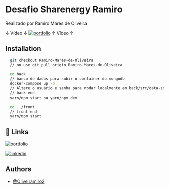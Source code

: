 
# Desafio Sharenergy Ramiro

Realizado por Ramiro Mares de Oliveira

↓ Vídeo ↓
[![portfolio](https://img.shields.io/youtube/views/L0MWOds2X3U)](https://www.youtube.com/watch?v=L0MWOds2X3U)
↑ Vídeo ↑

## Installation

```bash
  git checkout Ramiro-Mares-de-Oliveira
  // ou use git pull origin Ramiro-Mares-de-Oliveira
  
  cd back
  // banco de dados para subir o container do mongodb
  docker-compose up -d
  // Altere o usuário e senha para rodar localmente em back/src/data-source.ts
  // back end
  yarn/npm start ou yarn/npm dev

  cd ../front
  // front-end
  yarn/npm start
```
    
## 🔗 Links
[![portfolio](https://img.shields.io/badge/my_portfolio-000?style=for-the-badge&logo=ko-fi&logoColor=white)](https://portifolio-ramiro.netlify.app/)

[![linkedin](https://img.shields.io/badge/linkedin-0A66C2?style=for-the-badge&logo=linkedin&logoColor=white)](https://www.linkedin.com/in/oliveiramiro2)

## Authors

- [@Oliveiramiro2](https://github.com/oliveiramiro2)

